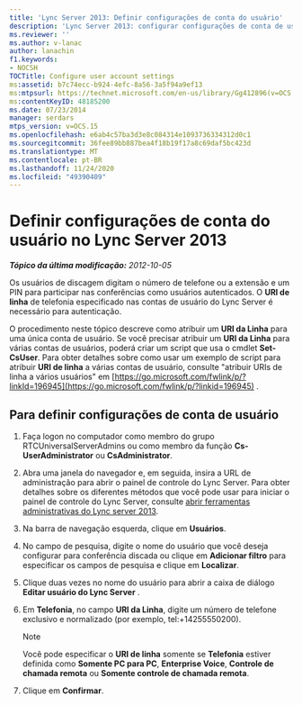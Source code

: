 ```yaml
---
title: 'Lync Server 2013: Definir configurações de conta do usuário'
description: 'Lync Server 2013: configurar configurações de conta de usuário.'
ms.reviewer: ''
ms.author: v-lanac
author: lanachin
f1.keywords:
- NOCSH
TOCTitle: Configure user account settings
ms:assetid: b7c74ecc-b924-4efc-8a56-3a5f94a9ef13
ms:mtpsurl: https://technet.microsoft.com/en-us/library/Gg412896(v=OCS.15)
ms:contentKeyID: 48185200
ms.date: 07/23/2014
manager: serdars
mtps_version: v=OCS.15
ms.openlocfilehash: e6ab4c57ba3d3e8c084314e1093736334312d0c1
ms.sourcegitcommit: 36fee89bb887bea4f18b19f17a8c69daf5bc423d
ms.translationtype: MT
ms.contentlocale: pt-BR
ms.lasthandoff: 11/24/2020
ms.locfileid: "49390409"
---
```

# <a name="configure-user-account-settings-in-lync-server-2013"></a>Definir configurações de conta do usuário no Lync Server 2013

<div data-xmlns="http://www.w3.org/1999/xhtml">

<div class="topic" data-xmlns="http://www.w3.org/1999/xhtml" data-msxsl="urn:schemas-microsoft-com:xslt" data-cs="https://msdn.microsoft.com/">

<div data-asp="https://msdn2.microsoft.com/asp">



</div>

<div id="mainSection">

<div id="mainBody">

<span> </span>

_**Tópico da última modificação:** 2012-10-05_

Os usuários de discagem digitam o número de telefone ou a extensão e um PIN para participar nas conferências como usuários autenticados. O **URI de linha** de telefonia especificado nas contas de usuário do Lync Server é necessário para autenticação.

O procedimento neste tópico descreve como atribuir um **URI da Linha** para uma única conta de usuário. Se você precisar atribuir um **URI da Linha** para várias contas de usuários, poderá criar um script que usa o cmdlet **Set-CsUser**. Para obter detalhes sobre como usar um exemplo de script para atribuir **URI de linha** a várias contas de usuário, consulte "atribuir URIs de linha a vários usuários" em [https://go.microsoft.com/fwlink/p/?linkId=196945](https://go.microsoft.com/fwlink/p/?linkid=196945) .

<div>

## <a name="to-configure-user-account-settings"></a>Para definir configurações de conta de usuário

1.  Faça logon no computador como membro do grupo RTCUniversalServerAdmins ou como membro da função **Cs-UserAdministrator** ou **CsAdministrator**.

2.  Abra uma janela do navegador e, em seguida, insira a URL de administração para abrir o painel de controle do Lync Server. Para obter detalhes sobre os diferentes métodos que você pode usar para iniciar o painel de controle do Lync Server, consulte [abrir ferramentas administrativas do Lync server 2013](lync-server-2013-open-lync-server-administrative-tools.md).

3.  Na barra de navegação esquerda, clique em **Usuários**.

4.  No campo de pesquisa, digite o nome do usuário que você deseja configurar para conferência discada ou clique em **Adicionar filtro** para especificar os campos de pesquisa e clique em **Localizar**.

5.  Clique duas vezes no nome do usuário para abrir a caixa de diálogo **Editar usuário do Lync Server** .

6.  Em **Telefonia**, no campo **URI da Linha**, digite um número de telefone exclusivo e normalizado (por exemplo, tel:+14255550200).
    
    <div>
    

    > [!NOTE]  
    > Você pode especificar o <STRONG>URI de linha</STRONG> somente se <STRONG>Telefonia</STRONG> estiver definida como <STRONG>Somente PC para PC</STRONG>, <STRONG>Enterprise Voice</STRONG>,  <STRONG>Controle de chamada remota</STRONG> ou <STRONG>Somente controle de chamada remota</STRONG>.

    
    </div>

7.  Clique em **Confirmar**.

</div>

</div>

<span> </span>

</div>

</div>

</div>

